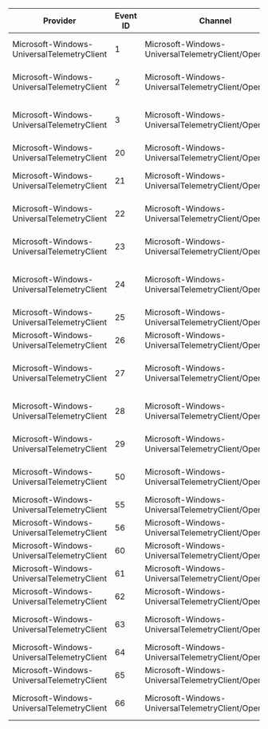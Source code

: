 Provider                                    |  Event ID  |  Channel                                                 |  Message
--------------------------------------------|------------|----------------------------------------------------------|----------------------------------------------------------------------------------------
Microsoft-Windows-UniversalTelemetryClient  |  1         |  Microsoft-Windows-UniversalTelemetryClient/Operational  |  Tenant {IKey} has been registered for telemetry usage.
Microsoft-Windows-UniversalTelemetryClient  |  2         |  Microsoft-Windows-UniversalTelemetryClient/Operational  |  Tenant {IKey} has been unregistered for telemetry usage.
Microsoft-Windows-UniversalTelemetryClient  |  3         |  Microsoft-Windows-UniversalTelemetryClient/Operational  |  The daily upload quota for {IKey} has been updated to {DailyUploadQuotaInBytes} bytes.
Microsoft-Windows-UniversalTelemetryClient  |  20        |  Microsoft-Windows-UniversalTelemetryClient/Operational  |  The upload URL has changed to {Url} .
Microsoft-Windows-UniversalTelemetryClient  |  21        |  Microsoft-Windows-UniversalTelemetryClient/Operational  |  Upload failed with the following HRESULT: {HRESULT}
Microsoft-Windows-UniversalTelemetryClient  |  22        |  Microsoft-Windows-UniversalTelemetryClient/Operational  |  The daily upload quota for SENSE has crossed into a new tier.
Microsoft-Windows-UniversalTelemetryClient  |  23        |  Microsoft-Windows-UniversalTelemetryClient/Operational  |  Storage capacity for the SENSE tenant has changed to a new tier.
Microsoft-Windows-UniversalTelemetryClient  |  24        |  Microsoft-Windows-UniversalTelemetryClient/Operational  |  An unknown and unconfigured dynamic Vortex region {Region} was attempted to be set.
Microsoft-Windows-UniversalTelemetryClient  |  25        |  Microsoft-Windows-UniversalTelemetryClient/Operational  |  The event storage for SENSE has been throttled.
Microsoft-Windows-UniversalTelemetryClient  |  26        |  Microsoft-Windows-UniversalTelemetryClient/Operational  |  The upload for SENSE has been throttled.
Microsoft-Windows-UniversalTelemetryClient  |  27        |  Microsoft-Windows-UniversalTelemetryClient/Operational  |  Connection state - All connections have succeeded since the previous period.
Microsoft-Windows-UniversalTelemetryClient  |  28        |  Microsoft-Windows-UniversalTelemetryClient/Operational  |  Connection state - Some connections have failed since the previous period.
Microsoft-Windows-UniversalTelemetryClient  |  29        |  Microsoft-Windows-UniversalTelemetryClient/Operational  |  Connection state - Some connections have failed since the previous period.
Microsoft-Windows-UniversalTelemetryClient  |  50        |  Microsoft-Windows-UniversalTelemetryClient/Operational  |  The service has been started to the following state: {Status} .
Microsoft-Windows-UniversalTelemetryClient  |  55        |  Microsoft-Windows-UniversalTelemetryClient/Operational  |  Is the Internet available: {State}
Microsoft-Windows-UniversalTelemetryClient  |  56        |  Microsoft-Windows-UniversalTelemetryClient/Operational  |  Is a free network available: {State}
Microsoft-Windows-UniversalTelemetryClient  |  60        |  Microsoft-Windows-UniversalTelemetryClient/Operational  |  Is device on battery power: {State}
Microsoft-Windows-UniversalTelemetryClient  |  61        |  Microsoft-Windows-UniversalTelemetryClient/Operational  |  Is the Battery Saver state enabled: {State}
Microsoft-Windows-UniversalTelemetryClient  |  62        |  Microsoft-Windows-UniversalTelemetryClient/Operational  |  Is the device in connected standby: {State}
Microsoft-Windows-UniversalTelemetryClient  |  63        |  Microsoft-Windows-UniversalTelemetryClient/Operational  |  Has the service used more power than considered reasonable: {State}
Microsoft-Windows-UniversalTelemetryClient  |  64        |  Microsoft-Windows-UniversalTelemetryClient/Operational  |  Diagnostic Data Collection Level
Microsoft-Windows-UniversalTelemetryClient  |  65        |  Microsoft-Windows-UniversalTelemetryClient/Operational  |  The agent has transitioned to or from an idle state.
Microsoft-Windows-UniversalTelemetryClient  |  66        |  Microsoft-Windows-UniversalTelemetryClient/Operational  |  The diagnostic and feedback permission level has changed.